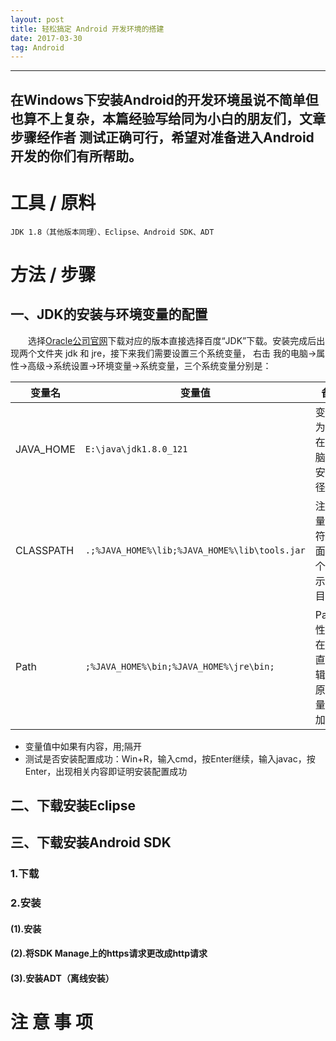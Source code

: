 ```yaml
---
layout: post
title: 轻松搞定 Android 开发环境的搭建
date: 2017-03-30
tag: Android
---
```


___

## 在Windows下安装Android的开发环境虽说不简单但也算不上复杂，本篇经验写给同为小白的朋友们，文章步骤经作者  测试正确可行，希望对准备进入Android开发的你们有所帮助。


# 工具 / 原料
    JDK 1.8（其他版本同理）、Eclipse、Android SDK、ADT


# 方法 / 步骤

## 一、JDK的安装与环境变量的配置

　　选择[Oracle公司官网](http://www.oracle.com/technetwork/java/javase/downloads/jdk8-downloads-2133151.html)下载对应的版本直接选择百度“JDK”下载。安装完成后出现两个文件夹 jdk 和 jre，接下来我们需要设置三个系统变量，  右击	我的电脑->属性->高级->系统设置->环境变量->系统变量，三个系统变量分别是：


|变量名|变量值|备注|
|----|----|----|
|JAVA_HOME|`E:\java\jdk1.8.0_121`|变量值为JDK在你电脑上的安装路径|
|CLASSPATH|`.;%JAVA_HOME%\lib;%JAVA_HOME%\lib\tools.jar`|注意变量值字符串前面有一个"."表示当前目录|
|Path|``;%JAVA_HOME%\bin;%JAVA_HOME%\jre\bin;``|Path属性已存在，可直接编辑，在原来变量后追加即可|

- 变量值中如果有内容，用;隔开
- 测试是否安装配置成功：Win+R，输入cmd，按Enter继续，输入javac，按Enter，出现相关内容即证明安装配置成功

## 二、下载安装Eclipse

## 三、下载安装Android SDK

### 1.下载

### 2.安装

#### (1).安装

#### (2).将SDK Manage上的https请求更改成http请求

#### (3).安装ADT（离线安装）


# 注 意 事 项
